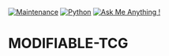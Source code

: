 [![Maintenance](https://img.shields.io/badge/Maintained%3F-yes-green.svg)](https://GitHub.com/Naereen/StrapDown.js/graphs/commit-activity)
[![Python](https://img.shields.io/badge/python-3.7_|_3.8_|_3.9-blue.svg)](https://www.python.org/downloads/release/python-360/)
[![Ask Me Anything !](https://img.shields.io/badge/Ask%20me-anything-1abc9c.svg)](https://GitHub.com/AlphaBeta906)
# MODIFIABLE-TCG
